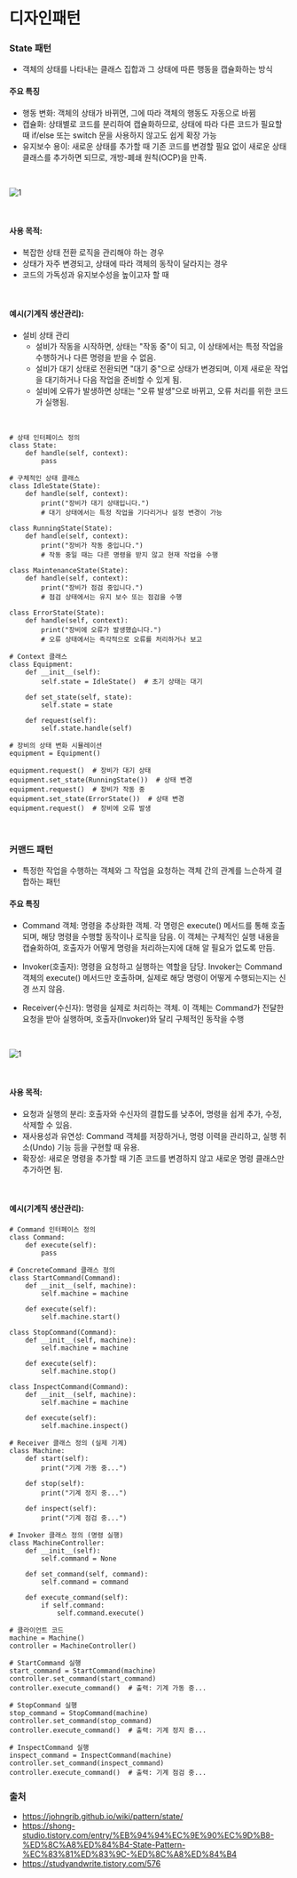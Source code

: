 # 디자인패턴

### State 패턴

-  객체의 상태를 나타내는 클래스 집합과 그 상태에 따른 행동을 캡슐화하는 방식


#### 주요 특징
- 행동 변화: 객체의 상태가 바뀌면, 그에 따라 객체의 행동도 자동으로 바뀜
- 캡슐화: 상태별로 코드를 분리하여 캡슐화하므로, 상태에 따라 다른 코드가 필요할 때 if/else 또는 switch 문을 사용하지 않고도 쉽게 확장 가능
- 유지보수 용이: 새로운 상태를 추가할 때 기존 코드를 변경할 필요 없이 새로운 상태 클래스를 추가하면 되므로, 개방-폐쇄 원칙(OCP)을 만족.

<br/>

![1](디자인패턴_이미지/state.svg)

<br/>

#### 사용 목적:
- 복잡한 상태 전환 로직을 관리해야 하는 경우
- 상태가 자주 변경되고, 상태에 따라 객체의 동작이 달라지는 경우
- 코드의 가독성과 유지보수성을 높이고자 할 때


<br/>

#### 예시(기계직 생산관리):
- 설비 상태 관리
    - 설비가 작동을 시작하면, 상태는 "작동 중"이 되고, 이 상태에서는 특정 작업을 수행하거나 다른 명령을 받을 수 없음.
    - 설비가 대기 상태로 전환되면 "대기 중"으로 상태가 변경되며, 이제 새로운 작업을 대기하거나 다음 작업을 준비할 수 있게 됨.
    - 설비에 오류가 발생하면 상태는 "오류 발생"으로 바뀌고, 오류 처리를 위한 코드가 실행됨.

<br/>

```
# 상태 인터페이스 정의
class State:
    def handle(self, context):
        pass

# 구체적인 상태 클래스
class IdleState(State):
    def handle(self, context):
        print("장비가 대기 상태입니다.")
        # 대기 상태에서는 특정 작업을 기다리거나 설정 변경이 가능

class RunningState(State):
    def handle(self, context):
        print("장비가 작동 중입니다.")
        # 작동 중일 때는 다른 명령을 받지 않고 현재 작업을 수행

class MaintenanceState(State):
    def handle(self, context):
        print("장비가 점검 중입니다.")
        # 점검 상태에서는 유지 보수 또는 점검을 수행

class ErrorState(State):
    def handle(self, context):
        print("장비에 오류가 발생했습니다.")
        # 오류 상태에서는 즉각적으로 오류를 처리하거나 보고

# Context 클래스
class Equipment:
    def __init__(self):
        self.state = IdleState()  # 초기 상태는 대기

    def set_state(self, state):
        self.state = state

    def request(self):
        self.state.handle(self)

# 장비의 상태 변화 시뮬레이션
equipment = Equipment()

equipment.request()  # 장비가 대기 상태
equipment.set_state(RunningState())  # 상태 변경
equipment.request()  # 장비가 작동 중
equipment.set_state(ErrorState())  # 상태 변경
equipment.request()  # 장비에 오류 발생

```
<br/>

### 커맨드 패턴

-  특정한 작업을 수행하는 객체와 그 작업을 요청하는 객체 간의 관계를 느슨하게 결합하는 패턴


#### 주요 특징
- Command 객체: 명령을 추상화한 객체. 각 명령은 execute() 메서드를 통해 호출되며, 해당 명령을 수행할 동작이나 로직을 담음. 이 객체는 구체적인 실행 내용을 캡슐화하여, 호출자가 어떻게 명령을 처리하는지에 대해 알 필요가 없도록 만듬.

- Invoker(호출자): 명령을 요청하고 실행하는 역할을 담당. Invoker는 Command 객체의 execute() 메서드만 호출하며, 실제로 해당 명령이 어떻게 수행되는지는 신경 쓰지 않음.

- Receiver(수신자): 명령을 실제로 처리하는 객체. 이 객체는 Command가 전달한 요청을 받아 실행하며, 호출자(Invoker)와 달리 구체적인 동작을 수행

<br/>

![1](디자인패턴_이미지/커맨드.png)

<br/>

#### 사용 목적:
- 요청과 실행의 분리: 호출자와 수신자의 결합도를 낮추어, 명령을 쉽게 추가, 수정, 삭제할 수 있음.
- 재사용성과 유연성: Command 객체를 저장하거나, 명령 이력을 관리하고, 실행 취소(Undo) 기능 등을 구현할 때 유용.
- 확장성: 새로운 명령을 추가할 때 기존 코드를 변경하지 않고 새로운 명령 클래스만 추가하면 됨.


<br/>

#### 예시(기계직 생산관리):

```
# Command 인터페이스 정의
class Command:
    def execute(self):
        pass

# ConcreteCommand 클래스 정의
class StartCommand(Command):
    def __init__(self, machine):
        self.machine = machine

    def execute(self):
        self.machine.start()

class StopCommand(Command):
    def __init__(self, machine):
        self.machine = machine

    def execute(self):
        self.machine.stop()

class InspectCommand(Command):
    def __init__(self, machine):
        self.machine = machine

    def execute(self):
        self.machine.inspect()

# Receiver 클래스 정의 (실제 기계)
class Machine:
    def start(self):
        print("기계 가동 중...")

    def stop(self):
        print("기계 정지 중...")

    def inspect(self):
        print("기계 점검 중...")

# Invoker 클래스 정의 (명령 실행)
class MachineController:
    def __init__(self):
        self.command = None

    def set_command(self, command):
        self.command = command

    def execute_command(self):
        if self.command:
            self.command.execute()

# 클라이언트 코드
machine = Machine()
controller = MachineController()

# StartCommand 실행
start_command = StartCommand(machine)
controller.set_command(start_command)
controller.execute_command()  # 출력: 기계 가동 중...

# StopCommand 실행
stop_command = StopCommand(machine)
controller.set_command(stop_command)
controller.execute_command()  # 출력: 기계 정지 중...

# InspectCommand 실행
inspect_command = InspectCommand(machine)
controller.set_command(inspect_command)
controller.execute_command()  # 출력: 기계 점검 중...
```

### 출처

- https://johngrib.github.io/wiki/pattern/state/
- https://shong-studio.tistory.com/entry/%EB%94%94%EC%9E%90%EC%9D%B8-%ED%8C%A8%ED%84%B4-State-Pattern-%EC%83%81%ED%83%9C-%ED%8C%A8%ED%84%B4
- https://studyandwrite.tistory.com/576

